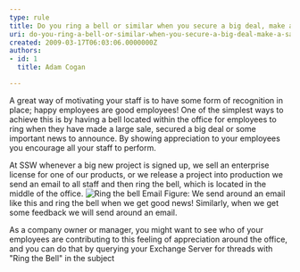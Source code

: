 ```yaml
---
type: rule
title: Do you ring a bell or similar when you secure a big deal, make a sale or get some great feedback?
uri: do-you-ring-a-bell-or-similar-when-you-secure-a-big-deal-make-a-sale-or-get-some-great-feedback
created: 2009-03-17T06:03:06.0000000Z
authors:
- id: 1
  title: Adam Cogan

---
```



A great way of motivating your staff is to have some form of recognition in place; happy employees are good employees! One of the simplest ways to achieve this is by having a bell located within the office for employees to ring when they have made a large sale, secured a big deal or some important news to announce. By showing appreciation to your employees you encourage all your staff to perform.

At SSW whenever a big new project is signed up, we sell an enterprise license for one of our products, or we release a project into production we send an email to all staff and then ring the bell, which is located in the middle of the office.
![Ring the bell Email](/PublishingImages/ring-the-bell.jpg) Figure: We send around an email like this and ring the bell when we get good news! 
Similarly, when we get some feedback we will send around an email.

As a company owner or manager, you might want to see who of your employees are contributing to this feeling of appreciation around the office, and you can do that by querying your Exchange Server for threads with "Ring the Bell" in the subject

